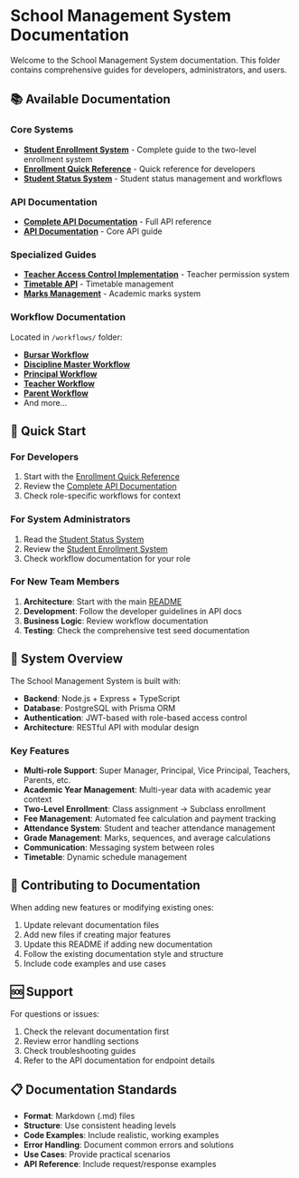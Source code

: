 # School Management System Documentation

Welcome to the School Management System documentation. This folder contains comprehensive guides for developers, administrators, and users.

## 📚 Available Documentation

### Core Systems

- **[Student Enrollment System](./STUDENT_ENROLLMENT_SYSTEM.md)** - Complete guide to the two-level enrollment system
- **[Enrollment Quick Reference](./ENROLLMENT_QUICK_REFERENCE.md)** - Quick reference for developers
- **[Student Status System](./STUDENT_STATUS_SYSTEM.md)** - Student status management and workflows

### API Documentation

- **[Complete API Documentation](../COMPLETE_API_DOCUMENTATION.md)** - Full API reference
- **[API Documentation](../API-DOCUMENTATION.md)** - Core API guide

### Specialized Guides

- **[Teacher Access Control Implementation](../TEACHER_ACCESS_CONTROL_IMPLEMENTATION.md)** - Teacher permission system
- **[Timetable API](../README_TIMETABLE_API.md)** - Timetable management
- **[Marks Management](../marks-management-README.md)** - Academic marks system

### Workflow Documentation

Located in `/workflows/` folder:
- **[Bursar Workflow](../workflows/bursar.workflow.md)**
- **[Discipline Master Workflow](../workflows/disciplinemaster.workflow.md)**
- **[Principal Workflow](../workflows/principal.workflow.md)**
- **[Teacher Workflow](../workflows/teahcer.workflow.md)**
- **[Parent Workflow](../workflows/parent.workflow.md)**
- And more...

## 🚀 Quick Start

### For Developers

1. Start with the [Enrollment Quick Reference](./ENROLLMENT_QUICK_REFERENCE.md)
2. Review the [Complete API Documentation](../COMPLETE_API_DOCUMENTATION.md)
3. Check role-specific workflows for context

### For System Administrators

1. Read the [Student Status System](./STUDENT_STATUS_SYSTEM.md)
2. Review the [Student Enrollment System](./STUDENT_ENROLLMENT_SYSTEM.md)
3. Check workflow documentation for your role

### For New Team Members

1. **Architecture**: Start with the main [README](../README.md)
2. **Development**: Follow the developer guidelines in API docs
3. **Business Logic**: Review workflow documentation
4. **Testing**: Check the comprehensive test seed documentation

## 🔧 System Overview

The School Management System is built with:

- **Backend**: Node.js + Express + TypeScript
- **Database**: PostgreSQL with Prisma ORM
- **Authentication**: JWT-based with role-based access control
- **Architecture**: RESTful API with modular design

### Key Features

- **Multi-role Support**: Super Manager, Principal, Vice Principal, Teachers, Parents, etc.
- **Academic Year Management**: Multi-year data with academic year context
- **Two-Level Enrollment**: Class assignment → Subclass enrollment
- **Fee Management**: Automated fee calculation and payment tracking
- **Attendance System**: Student and teacher attendance management
- **Grade Management**: Marks, sequences, and average calculations
- **Communication**: Messaging system between roles
- **Timetable**: Dynamic schedule management

## 📝 Contributing to Documentation

When adding new features or modifying existing ones:

1. Update relevant documentation files
2. Add new files if creating major features
3. Update this README if adding new documentation
4. Follow the existing documentation style and structure
5. Include code examples and use cases

## 🆘 Support

For questions or issues:

1. Check the relevant documentation first
2. Review error handling sections
3. Check troubleshooting guides
4. Refer to the API documentation for endpoint details

## 📋 Documentation Standards

- **Format**: Markdown (.md) files
- **Structure**: Use consistent heading levels
- **Code Examples**: Include realistic, working examples
- **Error Handling**: Document common errors and solutions
- **Use Cases**: Provide practical scenarios
- **API Reference**: Include request/response examples 